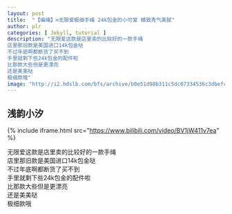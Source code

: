 ```yaml
---
layout: post
title:  "【编绳】∞无限爱极细手绳 24k包金的小可爱 精致秀气美腻"
author: plr
categories: [ Jekyll, tutorial ]
description: "无限爱这款是店里卖的比较好的一款手绳
店里那旧款是美国进口14k包金哒
不过年底啊都断货了买不到
手里就剩下些24k包金的配件啦
比那款大些但是更漂亮
还是美美哒
极细款哦"
image: "http://i2.hdslb.com/bfs/archive/b0e51d98b311c5dc07334536c3dbefc3f967448c.jpg"
---
```

## 浅韵小汐

{% include iframe.html src="https://www.bilibili.com/video/BV1jW411v7ea" %}

无限爱这款是店里卖的比较好的一款手绳<br>店里那旧款是美国进口14k包金哒<br>不过年底啊都断货了买不到<br>手里就剩下些24k包金的配件啦<br>比那款大些但是更漂亮<br>还是美美哒<br>极细款哦

